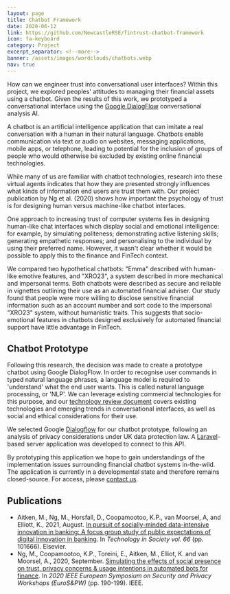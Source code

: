 ```yaml
---
layout: page
title: Chatbot Framework
date: 2020-06-12
link: https://github.com/NewcastleRSE/fintrust-chatbot-framework
icon: fa-keyboard
category: Project
excerpt_separator: <!--more-->
banner: /assets/images/wordclouds/chatbots.webp
nav: true
---
```


How can we engineer trust into conversational user interfaces? Within this project, we explored peoples' attitudes to managing their financial assets using a chatbot. Given the results of this work, we prototyped a conversational interface using the [Google DialogFlow](https://cloud.google.com/dialogflow/) conversational analysis AI.

<!--more-->

A chatbot is an artificial intelligence application that can imitate a real conversation with a human in their natural language. Chatbots enable communication via text or audio on websites, messaging applications, mobile apps, or telephone, leading to potential for the inclusion of groups of people who would otherwise be excluded by existing online financial technologies.

While many of us are familiar with chatbot technologies, research into these virtual agents indicates that how they are presented strongly influences what kinds of information end users are trust them with. Our project publication by Ng et al. (2020) shows how important the psychology of trust is for designing human versus machine-like chatbot interfaces.

One approach to increasing trust of computer systems lies in designing human-like chat interfaces which display social and emotional intelligence: for example, by simulating politeness; demonstrating active listening skills; generating empathetic responses; and personalising to the individual by using their preferred name. However, it wasn't clear whether it would be possible to apply this to the finance and FinTech context.

We compared two hypothetical chatbots: "Emma" described with human-like emotive features, and "XRO23", a system described in more mechanical and impersonal terms. Both chatbots were described as secure and reliable in vignettes outlining their use as an automated financial adviser. Our study found that people were more willing to disclose sensitive financial information such as an account number and sort code to the impersonal "XRO23" system, without humanistic traits. This suggests that socio-emotional features in chatbots designed exclusively for automated financial support have little advantage in FinTech.


## Chatbot Prototype

Following this research, the decision was made to create a prototype chatbot using Google DialogFlow. In order to recognise user commands in typed natural language phrases, a language model is required to 'understand' what the end user wants. This is called natural language processing, or 'NLP'. We can leverage existing commercial technologies for this purpose, and our [technology review document](/assets/pdf/Chatbot%20Technology%20Review.pdf) covers existing technologies and emerging trends in conversational interfaces, as well as social and ethical considerations for their use.

We selected Google [Dialogflow](https://cloud.google.com/dialogflow/) for our chatbot prototype, following an analysis of privacy considerations under UK data protection law. A [Laravel](https://laravel.com/)-based server application was developed to connect to this API.

By prototyping this application we hope to gain understandings of the implementation issues surrounding  financial chatbot systems in-the-wild. The application is currently in a developmental state and therefore remains closed-source. For access, please [contact us](/contact.html).


## Publications

* Aitken, M., Ng, M., Horsfall, D., Coopamootoo, K.P., van Moorsel, A, and Elliott, K., 2021, August. [In pursuit of socially-minded data-intensive innovation in banking: A focus group study of public expectations of digital innovation in banking](/publication/2021/07/02/In-pursuit-of-socially-minded-data-intensive-innovation-in-banking.html). In *Technology in Society vol. 66* (pp. 101666). Elsevier. 
* Ng, M., Coopamootoo, K.P., Toreini, E., Aitken, M., Elliot, K. and van Moorsel, A., 2020, September. [Simulating the effects of social presence on trust, privacy concerns & usage intentions in automated bots for finance](/publication/2020/06/27/Simulating-the-Effects-of-Social-Presence-on-Trust.html). In *2020 IEEE European Symposium on Security and Privacy Workshops (EuroS&PW)* (pp. 190-199). IEEE.